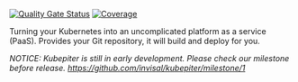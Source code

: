 [![Quality Gate Status](https://sonarcloud.io/api/project_badges/measure?project=invisal_kubepiter&metric=alert_status)](https://sonarcloud.io/summary/new_code?id=invisal_kubepiter) [![Coverage](https://sonarcloud.io/api/project_badges/measure?project=invisal_kubepiter&metric=coverage)](https://sonarcloud.io/summary/new_code?id=invisal_kubepiter)

Turning your Kubernetes into an uncomplicated platform as a service (PaaS). Provides your Git repository, it will build and deploy for you.

*NOTICE: Kubepiter is still in early development. Please check our milestone before release. https://github.com/invisal/kubepiter/milestone/1*